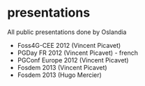 presentations
=============

All public presentations done by Oslandia

* Foss4G-CEE 2012 (Vincent Picavet)
* PGDay FR 2012 (Vincent Picavet) - french
* PGConf Europe 2012 (Vincent Picavet)
* Fosdem 2013 (Vincent Picavet)
* Fosdem 2013 (Hugo Mercier)
